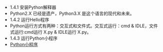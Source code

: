 - 1.4.1 安装Python解释器
- Python2.X 已经是遗产，Python3.X 是这个语言的现代和未来。
- 1.4.2 运行Hello程序
- Python运行方式有两种：交互式和文件式。交互式运行：cmd & IDLE，文件式运行:cmd运行 X.py & IDLE运行 X.py。
- 1.4.3 运行Python小程序
- [Python小程序](https://github.com/JackZander/Python-Note/tree/master/1.4.3Python%E5%B0%8F%E7%A8%8B%E5%BA%8F)
